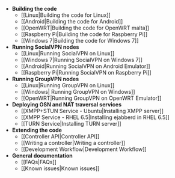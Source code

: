 * **Building the code**
    * [[Linux|Building the code for Linux]]
    * [[Android|Building the code for Android]]
    * [[OpenWRT|Building the code for OpenWRT malta]]
    * [[Raspberry Pi|Building the code for Raspberry Pi]]
    * [[Windows 7|Building the code for Windows 7]]
* **Running SocialVPN nodes**
    * [[Linux|Running SocialVPN on Linux]]
    * [[Windows 7|Running SocialVPN on Windows 7]]
    * [[Android|Running SocialVPN on Android Emulator]]
    * [[Raspberry Pi|Running SocialVPN on Raspberry Pi]]
* **Running GroupVPN nodes**
    * [[Linux|Running GroupVPN on Linux]]
    * [[Windows| Running GroupVPN on Windows]]
    * [[OpenWRT|Running GroupVPN on OpenWRT Emulator]]
* **Deploying OSN and NAT traversal services**
    * [[XMPP+STUN Service - Ubuntu|Installing XMPP server]]
    * [[XMPP Service - RHEL 6.5|Installing ejabberd in RHEL 6.5]]
    * [[TURN Service|Installing TURN server]]
* **Extending the code**
    * [[Controller API|Controller API]]
    * [[Writing a controller|Writing a controller]]
    * [[Development Workflow|Development Workflow]]
* **General documentation**
    * [[FAQs|FAQs]]
    * [[Known issues|Known issues]]
